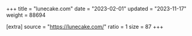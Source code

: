 +++
title = "lunecake.com"
date = "2023-02-01"
updated = "2023-11-17"
weight = 88694

[extra]
source = "https://lunecake.com/"
ratio = 1
size = 87
+++
